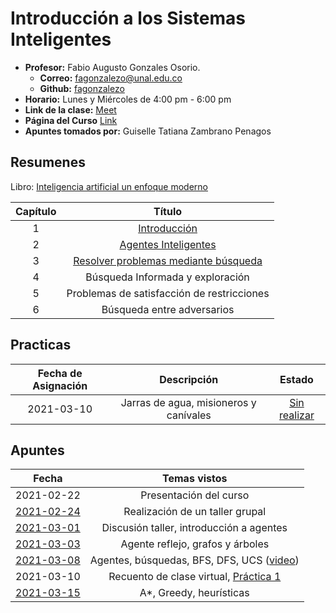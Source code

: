 # Introducción a los Sistemas Inteligentes

- **Profesor:** Fabio Augusto Gonzales Osorio.
  - **Correo:** fagonzalezo@unal.edu.co
  - **Github:** [fagonzalezo](https://github.com/fagonzalezo)
- **Horario:** Lunes y Miércoles de 4:00 pm - 6:00 pm
- **Link de la clase:** [Meet](https://meet.google.com/iry-kpct-fcs)
- **Página del Curso** [Link](https://fagonzalezo.github.io/iis-2021-1/)
- **Apuntes tomados por:** Guiselle Tatiana Zambrano Penagos

## Resumenes

Libro: [Inteligencia artificial un enfoque moderno](https://github.com/gtzambranop/UN_2021_1/tree/develop/IS/documents/inteligencia_artificial_un_enfoque_moderno_Resaltado.pdf)

| Capítulo | Título |
| :---: | :---: |
| 1 | [Introducción](summary_book/chapter_1.md) |
| 2 | [Agentes Inteligentes](summary_book/chapter_2.md) |
| 3 | [Resolver problemas mediante búsqueda](summary_book/chapter_3.md) |
| 4 | Búsqueda Informada y exploración |
| 5 | Problemas de satisfacción de restricciones |
| 6 | Búsqueda entre adversarios |


## Practicas

| Fecha de Asignación | Descripción | Estado |
| :---: | :---: | :---: |
| 2021-03-10 | Jarras de agua, misioneros y canívales | [Sin realizar](practices/00/Practica_1_Busquedas_no_informadas.html) |

## Apuntes

| Fecha | Temas vistos |
| :---: | :---: |
| 2021-02-22 | Presentación del curso |
| [2021-02-24](class_notes/2021_02_24.pdf) | Realización de un taller grupal |
| [2021-03-01](class_notes/2021_03_01.md) | Discusión taller, introducción a agentes |
| [2021-03-03](class_notes/2021_03_03.md) | Agente reflejo, grafos y árboles |
| [2021-03-08](class_notes/2021_03_08.md) | Agentes, búsquedas, BFS, DFS, UCS ([video](https://drive.google.com/file/d/1hxerUmA98tGmbXNyghmE9qQnxSKTkoAG/view?usp=sharing)) |
| 2021-03-10 | Recuento de clase virtual, [Práctica 1](practices/00/Practica_1_Busquedas_no_informadas.html) |
| [2021-03-15](class_notes/2021_03_15.md) | A*, Greedy, heurísticas |